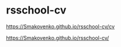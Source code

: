 # rsschool-cv
https://Smakovenko.github.io/rsschool-cv/cv


https://Smakovenko.github.io/rsschool-cv/